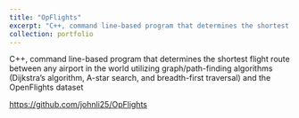 ```yaml
---
title: "OpFlights"
excerpt: "C++, command line-based program that determines the shortest flight route between any airport in the world utilizing graph/path-finding algorithms (Dijkstra’s algorithm, A-star search, and breadth-first traversal) and the OpenFlights dataset"
collection: portfolio
---
```

C++, command line-based program that determines the shortest flight route between any airport in the world utilizing graph/path-finding algorithms (Dijkstra’s algorithm, A-star search, and breadth-first traversal) and the OpenFlights dataset

https://github.com/johnli25/OpFlights